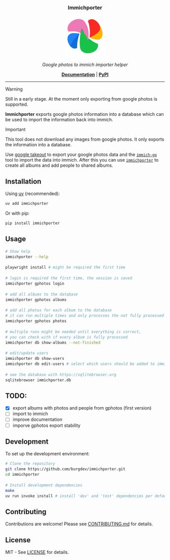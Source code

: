 <h3 align="center"><b>Immichporter</b></h3>
<p align="center">
  <a href="https://burgdev.github.io/immichporter"><img src="https://raw.githubusercontent.com/burgdev/immichporter/refs/heads/main/assets/logo/logo.svg" alt="Immichporter" width="128" /></a>
</p>
<p align="center">
    <em>Google photos to immich importer helper</em>
</p>
<p align="center">
    <b><a href="https://burgdev.github.io/immichporter">Documentation</a></b>
    | <b><a href="https://pypi.org/project/immichporter">PyPI</a></b>
</p>

---


> [!WARNING]
> Still in a early stage. At the moment only exporting from google photos is supported.


**Immichporter** exports google photos information into a database which can be used to import the information back into immich.

> [!IMPORTANT]
> This tool does not download any images from google photos. It only exports the information into a database.

<!-- # --8<-- [start:readme_index] <!-- -->

Use [google takeout](https://takeout.google.com) to export your google photos data and the [`immich-go`](https://github.com/simulot/immich-go) tool to import the data into immich. After this you can use [`immichporter`](https://github.com/burgdev/immichporter) to create all albums and add people to shared albums.

## Installation

Using [uv](https://github.com/astral-sh/uv) (recommended):
```bash
uv add immichporter
```

Or with pip:
```bash
pip install immichporter
```


## Usage

```bash
# Show help
immichporter --help

playwright install # might be required the first time

# login is required the first time, the session is saved
immichporter gphotos login

# add all albums to the database
immichporter gphotos albums

# add all photos for each album to the database
# it can run multiple times and only processes the not fully processed albums again
immichporter gphotos photos

# multiple runs might be needed until everything is correct,
# you can check with if every album is fully processed
immichporter db show-albums --not-finished

# edit/update users
immichporter db show-users
immichporter db edit-users # select which users should be added to immich

# see the database with https://sqlitebrowser.org
sqlitebrowser immichporter.db
```

## TODO:

* [x] export albums with photos and people from gphotos (first version)
* [ ] import to immich
* [ ] improve documentation
* [ ] imporve gphotos export stability

<!-- # --8<-- [end:readme_index] <!-- -->

<!--
## Documentation

For complete documentation, including API reference and advanced usage, please visit the [documentation site](https://burgdev.github.io/immichporter/docu/).
-->

<!-- # --8<-- [start:readme_development] <!-- -->
## Development

To set up the development environment:

```bash
# Clone the repository
git clone https://github.com/burgdev/immichporter.git
cd immichporter

# Install development dependencies
make
uv run invoke install # install 'dev' and 'test' dependencies per default, use --all to install all dependencies
```
<!-- # --8<-- [end:readme_development] <!-- -->

## Contributing

Contributions are welcome! Please see [CONTRIBUTING.md](CONTRIBUTING.md) for details.

## License

MIT - See [LICENSE](LICENSE) for details.
